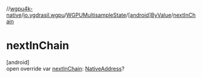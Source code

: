 //[wgpu4k-native](../../../../index.md)/[io.ygdrasil.wgpu](../../index.md)/[WGPUMultisampleState](../index.md)/[[android]ByValue](index.md)/[nextInChain](next-in-chain.md)

# nextInChain

[android]\
open override var [nextInChain](next-in-chain.md): [NativeAddress](../../../ffi/-native-address/index.md)?